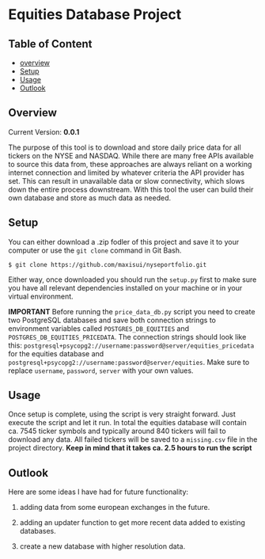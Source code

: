# Equities Database Project

## Table of Content

- [overview](#overview)
- [Setup](#setup)
- [Usage](#usage)
- [Outlook](#outlook)

## Overview

Current Version: **0.0.1**

The purpose of this tool is to download and store daily price data for all tickers on the NYSE and NASDAQ.
While there are many free APIs available to source this data from, these approaches are always reliant on a working internet connection and limited by whatever criteria the API provider has set. This can result in unavailable data or slow connectivity, which slows down the entire process downstream.
With this tool the user can build their own database and store as much data as needed.

## Setup

You can either download a .zip fodler of this project and save it to your computer or use the `git clone` command in Git Bash.

```console
$ git clone https://github.com/maxisui/nyseportfolio.git
```

Either way, once downloaded you should run the `setup.py` first to make sure you have all relevant dependencies installed on your machine or in your virtual environment.

**IMPORTANT**
Before running the `price_data_db.py` script you need to create two PostgreSQL databases and save both connection strings to environment variables called `POSTGRES_DB_EQUITIES` and `POSTGRES_DB_EQUITIES_PRICEDATA`. The connection strings should look like this: `postgresql+psycopg2://username:password@server/equities_pricedata` for the equities database and `postgresql+psycopg2://username:password@server/equities`. Make sure to replace `username`, `password`, `server` with your own values.

## Usage

Once setup is complete, using the script is very straight forward. Just execute the script and let it run. In total the equities database will contain ca. 7545 ticker symbols and typically around 840 tickers will fail to download any data. All failed tickers will be saved to a `missing.csv` file in the project directory. **Keep in mind that it takes ca. 2.5 hours to run the script**

## Outlook

Here are some ideas I have had for future functionality:

1. adding data from some european exchanges in the future.

2. adding an updater function to get more recent data added to existing databases.

3. create a new database with higher resolution data.
